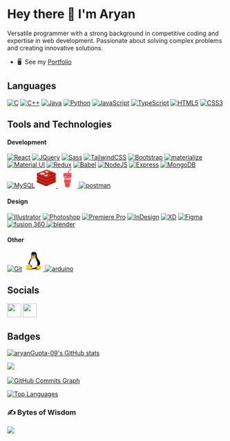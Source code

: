 Hey there 👋 I'm Aryan
============================

Versatile programmer with a strong background in competitive coding and expertise in web development. Passionate about solving complex problems and creating innovative solutions.

* 🖥️  See my [Portfolio](https://aryangupta09.netlify.app/)

## Languages

<p align="left">
<a href="https://docs.microsoft.com/en-us/cpp/?view=msvc-170" target="_blank" rel="noreferrer"><img src="https://upload.wikimedia.org/wikipedia/commons/1/18/C_Programming_Language.svg" width="45" height="45" alt="C" /></a>
<a href="https://docs.microsoft.com/en-us/cpp/?view=msvc-170" target="_blank" rel="noreferrer"><img src="https://upload.wikimedia.org/wikipedia/commons/1/18/ISO_C%2B%2B_Logo.svg" width="45" height="45" alt="C++" /></a>
<a href="https://www.oracle.com/java/" target="_blank" rel="noreferrer"><img src="https://raw.githubusercontent.com/danielcranney/readme-generator/main/public/icons/skills/java-colored.svg" width="45" height="45" alt="Java" /></a>
<a href="https://www.python.org/" target="_blank" rel="noreferrer"><img src="https://raw.githubusercontent.com/danielcranney/readme-generator/main/public/icons/skills/python-colored.svg" width="45" height="45" alt="Python" /></a>
<a href="https://developer.mozilla.org/en-US/docs/Web/JavaScript" target="_blank" rel="noreferrer"><img src="https://raw.githubusercontent.com/danielcranney/readme-generator/main/public/icons/skills/javascript-colored.svg" width="45" height="45" alt="JavaScript" /></a>
<a href="https://www.typescriptlang.org/" target="_blank" rel="noreferrer"><img src="https://raw.githubusercontent.com/danielcranney/readme-generator/main/public/icons/skills/typescript-colored.svg" width="45" height="45" alt="TypeScript" /></a>
<a href="https://developer.mozilla.org/en-US/docs/Glossary/HTML5" target="_blank" rel="noreferrer"><img src="https://raw.githubusercontent.com/danielcranney/readme-generator/main/public/icons/skills/html5-colored.svg" width="45" height="45" alt="HTML5" /></a>
<a href="https://www.w3.org/TR/CSS/#css" target="_blank" rel="noreferrer"><img src="https://raw.githubusercontent.com/danielcranney/readme-generator/main/public/icons/skills/css3-colored.svg" width="45" height="45" alt="CSS3" /></a>
</p>

## Tools and Technologies

#### Development

<p align="left">
<a href="https://reactjs.org/" target="_blank" rel="noreferrer"><img src="https://raw.githubusercontent.com/danielcranney/readme-generator/main/public/icons/skills/react-colored.svg" width="45" height="45" alt="React" /></a>
<a href="https://jquery.com/" target="_blank" rel="noreferrer"><img src="https://raw.githubusercontent.com/danielcranney/readme-generator/main/public/icons/skills/jquery-colored.svg" width="45" height="45" alt="JQuery" /></a>
<a href="https://sass-lang.com/" target="_blank" rel="noreferrer"><img src="https://raw.githubusercontent.com/danielcranney/readme-generator/main/public/icons/skills/sass-colored.svg" width="45" height="45" alt="Sass" /></a>
<a href="https://tailwindcss.com/" target="_blank" rel="noreferrer"><img src="https://raw.githubusercontent.com/danielcranney/readme-generator/main/public/icons/skills/tailwindcss-colored.svg" width="45" height="45" alt="TailwindCSS" /></a>
<a href="https://getbootstrap.com/" target="_blank" rel="noreferrer"><img src="https://raw.githubusercontent.com/danielcranney/readme-generator/main/public/icons/skills/bootstrap-colored.svg" width="45" height="45" alt="Bootstrap" /></a>
<a href="https://materializecss.com/" target="_blank" rel="noreferrer"> <img src="https://raw.githubusercontent.com/prplx/svg-logos/5585531d45d294869c4eaab4d7cf2e9c167710a9/svg/materialize.svg" alt="materialize" width="45" height="45"/> </a>
<a href="https://mui.com/" target="_blank" rel="noreferrer"><img src="https://raw.githubusercontent.com/danielcranney/readme-generator/main/public/icons/skills/materialui-colored.svg" width="45" height="45" alt="Material UI" /></a>
<a href="https://redux.js.org/" target="_blank" rel="noreferrer"><img src="https://raw.githubusercontent.com/danielcranney/readme-generator/main/public/icons/skills/redux-colored.svg" width="45" height="45" alt="Redux" /></a>
<a href="https://babeljs.io/" target="_blank" rel="noreferrer"><img src="https://upload.wikimedia.org/wikipedia/commons/0/02/Babel_Logo.svg" width="45" height="45" alt="Babel" /></a>
<a href="https://nodejs.org/en/" target="_blank" rel="noreferrer"><img src="https://raw.githubusercontent.com/danielcranney/readme-generator/main/public/icons/skills/nodejs-colored.svg" width="45" height="45" alt="NodeJS" /></a>
<a href="https://expressjs.com/" target="_blank" rel="noreferrer"><img src="https://raw.githubusercontent.com/danielcranney/readme-generator/main/public/icons/skills/express-dark.svg" width="45" height="45" alt="Express" /></a>
<a href="https://www.mongodb.com/" target="_blank" rel="noreferrer"><img src="https://raw.githubusercontent.com/danielcranney/readme-generator/main/public/icons/skills/mongodb-colored.svg" width="45" height="45" alt="MongoDB" /></a>
<a href="https://www.mysql.com/" target="_blank" rel="noreferrer"><img src="https://raw.githubusercontent.com/danielcranney/readme-generator/main/public/icons/skills/mysql-colored.svg" width="45" height="45" alt="MySQL" /></a>
<a href="https://redis.io" target="_blank" rel="noreferrer"> <img src="https://raw.githubusercontent.com/devicons/devicon/master/icons/redis/redis-original.svg" alt="redis" width="45" height="45"/> </a>
<a href="https://gulpjs.com" target="_blank" rel="noreferrer"> <img src="https://raw.githubusercontent.com/devicons/devicon/master/icons/gulp/gulp-plain.svg" alt="gulp" width="45" height="45"/> </a>
<a href="https://postman.com" target="_blank" rel="noreferrer"> <img src="https://www.vectorlogo.zone/logos/getpostman/getpostman-icon.svg" alt="postman" width="45" height="45"/> </a>
</p>

#### Design

<p align="left">
<a href="adobe.com/in/products/illustrator.html" target="_blank" rel="noreferrer"><img src="https://upload.wikimedia.org/wikipedia/commons/f/fb/Adobe_Illustrator_CC_icon.svg" width="45" height="45" alt="Illustrator" /></a>
<a href="https://www.adobe.com/in/products/photoshop.html" target="_blank" rel="noreferrer"><img src="https://upload.wikimedia.org/wikipedia/commons/a/af/Adobe_Photoshop_CC_icon.svg" width="45" height="45" alt="Photoshop" /></a>
<a href="https://www.adobe.com/in/products/premiere.html" target="_blank" rel="noreferrer"><img src="https://upload.wikimedia.org/wikipedia/commons/4/40/Adobe_Premiere_Pro_CC_icon.svg" width="45" height="45" alt="Premiere Pro" /></a>
<a href="https://www.adobe.com/in/products/indesign.html" target="_blank" rel="noreferrer"><img src="https://upload.wikimedia.org/wikipedia/commons/4/48/Adobe_InDesign_CC_icon.svg" width="45" height="45" alt="InDesign" /></a>
<a href="https://www.adobe.com/in/products/xd.html" target="_blank" rel="noreferrer"><img src="https://upload.wikimedia.org/wikipedia/commons/c/c2/Adobe_XD_CC_icon.svg" width="45" height="45" alt="XD" /></a>
<a href="https://www.figma.com/" target="_blank" rel="noreferrer"><img src="https://raw.githubusercontent.com/danielcranney/readme-generator/main/public/icons/skills/figma-colored.svg" width="45" height="45" alt="Figma" /></a>
<a href="https://www.autodesk.in/products/fusion-360/overview" target="_blank" rel="noreferrer"> <img src="https://images.g2crowd.com/uploads/product/image/large_detail/large_detail_08cbb05caf3271616f7fef03768dfbf5/fusion-360.png" alt="fusion 360" width="45" height="45"/> </a>
<a href="https://www.blender.org/" target="_blank" rel="noreferrer"> <img src="https://upload.wikimedia.org/wikipedia/commons/0/0c/Blender_logo_no_text.svg" alt="blender" width="45" height="45"/> </a>
</p>

#### Other

<p align="left">
<a href="https://git-scm.com/" target="_blank" rel="noreferrer"><img src="https://raw.githubusercontent.com/danielcranney/readme-generator/main/public/icons/skills/git-colored.svg" width="45" height="45" alt="Git" /></a>
<a href="https://www.linux.org/" target="_blank" rel="noreferrer"> <img src="https://raw.githubusercontent.com/devicons/devicon/master/icons/linux/linux-original.svg" alt="linux" width="45" height="45"/> </a>
<a href="https://www.arduino.cc/" target="_blank" rel="noreferrer"> <img src="https://cdn.worldvectorlogo.com/logos/arduino-1.svg" alt="arduino" width="45" height="45"/> </a>
</p>

## Socials

<p align="left"> <a href="https://www.github.com/aryanGupta-09" target="_blank" rel="noreferrer"><img src="https://raw.githubusercontent.com/danielcranney/readme-generator/main/public/icons/socials/github-dark.svg" width="32" height="32" /></a> <a href="https://www.linkedin.com/in/aryangupta09" target="_blank" rel="noreferrer"><img src="https://raw.githubusercontent.com/danielcranney/readme-generator/main/public/icons/socials/linkedin.svg" width="32" height="32" /></a></p>

## Badges

<a href="http://www.github.com/aryanGupta-09"><img src="https://github-readme-stats.vercel.app/api?username=aryanGupta-09&show_icons=true&hide=&count_private=true&title_color=6456f1&text_color=ffffff&icon_color=6456f1&bg_color=1c1917&hide_border=true&show_icons=true" alt="aryanGupta-09's GitHub stats" /></a>

<a href="http://www.github.com/aryanGupta-09"><img src="https://github-readme-streak-stats.herokuapp.com/?user=aryanGupta-09&stroke=ffffff&background=1c1917&ring=6366f1&fire=6366f1&currStreakNum=ffffff&currStreakLabel=6366f1&sideNums=ffffff&sideLabels=ffffff&dates=ffffff&hide_border=true" /></a>

<a href="http://www.github.com/aryanGupta-09"><img src="https://github-readme-activity-graph.vercel.app/graph?username=aryanGupta-09&bg_color=1c1917&color=ffffff&line=6456f1&point=ffffff&area_color=1c1917&area=true&hide_border=true&custom_title=GitHub%20Commits%20Graph" alt="GitHub Commits Graph" /></a>

<a href="https://github.com/aryanGupta-09" align="left"><img src="https://github-readme-stats.vercel.app/api/top-langs/?username=aryanGupta-09&langs_count=10&title_color=6456f1&text_color=ffffff&icon_color=6456f1&bg_color=1c1917&hide_border=true&locale=en&custom_title=Top%20%Languages" alt="Top Languages" /></a>

### ✍️ Bytes of Wisdom
![](https://quotes-github-readme.vercel.app/api?type=horizontal&theme=tokyonight)
